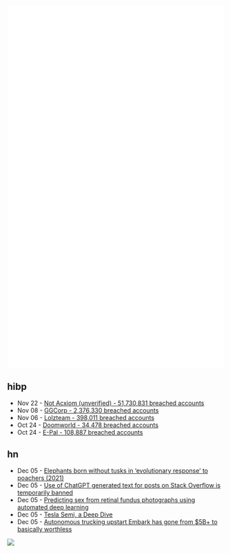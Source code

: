 ![Metrics](https://raw.githubusercontent.com/phixion/phixion/master/metrics.svg)

## hibp

<!--
for https://github.com/phixion/phixion/blob/main/.github/workflows/feeds.yml
-->
<!--START_SECTION:haveibeenpwnd-->
- Nov 22 - [Not Acxiom (unverified) - 51,730,831 breached accounts](https://haveibeenpwned.com/PwnedWebsites#NotAcxiom)
- Nov 08 - [GGCorp - 2,376,330 breached accounts](https://haveibeenpwned.com/PwnedWebsites#GGCorp)
- Nov 06 - [Lolzteam - 398,011 breached accounts](https://haveibeenpwned.com/PwnedWebsites#Lolzteam)
- Oct 24 - [Doomworld - 34,478 breached accounts](https://haveibeenpwned.com/PwnedWebsites#Doomworld)
- Oct 24 - [E-Pal - 108,887 breached accounts](https://haveibeenpwned.com/PwnedWebsites#EPal)
<!--END_SECTION:haveibeenpwnd-->

## hn

<!--
for https://github.com/phixion/phixion/blob/main/.github/workflows/feeds.yml
-->
<!--START_SECTION:hn-->
- Dec 05 - [Elephants born without tusks in ‘evolutionary response’ to poachers (2021)](https://www.telegraph.co.uk/global-health/climate-and-people/mozambique-elephants-born-without-tusks-evolutionary-response/)
- Dec 05 - [Use of ChatGPT generated text for posts on Stack Overflow is temporarily banned](https://meta.stackoverflow.com/questions/421831/temporary-policy-chatgpt-is-banned)
- Dec 05 - [Predicting sex from retinal fundus photographs using automated deep learning](https://www.nature.com/articles/s41598-021-89743-x)
- Dec 05 - [Tesla Semi, a Deep Dive](https://www.evuniverse.io/newsletter/semi)
- Dec 05 - [Autonomous trucking upstart Embark has gone from $5B+ to basically worthless](https://news.crunchbase.com/transportation/autonomous-driving-spac-embk/)
<!--END_SECTION:hn-->

<!--
for https://yhype.me
-->
![](https://hit.yhype.me/github/profile?user_id=13013670)
